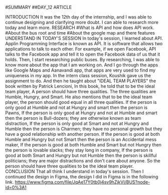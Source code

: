 #SUMMARY
##DAY_12 ARTICLE

INTRODUCTION
               It was the 12th day of the internship, and I was able to continue designing and clarifying more doubt. I can able to research more today and learn more. 
RESEARCH
    #What is API and how does API work.
    #About the bus root and time
    #About the google map and there features
UNDERSTAND IN TODAY'S SESSION
                In today's session, I learned about API. Applin Programming Interface is known as API. It is software that allows two applications to talk to each other. For example, if we open Facebook, API talks to the Facebook app and tell it to open the Facebook data of us that it holds. Then, I start researching public buses. By researching, I was able to know more about the app that I am working on. And I go through the apps like Google Maps and Aanavandi app, that apps are very used to find my uniqueness in my app. 
                 In the intern class session, Koushik gave us the assignment to do. And then he taught about "IDEAL TEAM PLAYERS" the book written by Patrick Lencioni, In this book, he told that to be the ideal team player, A person should have three qualities. The three qualities are Humble, Hungry, and Smart. He also mentions that to be the ideal team player, the person should good equal in all three qualities. If the person is only good at Humble and not at Hungry and smart then the person is Pawns, If the person is only good at Hungry and not at Humble and smart then the person is Bull-dozers; they are otherwise known as team distraction, If the person is only good at Smart and not at Hungry and Humble then the person is Charmen; they have no personal growth but they have a good relationship with another person. If the person is good at both Humble and Hungry but not Smart then the person is an Accidental mess maker, If the person is good at both Humble and Smart but not Hungry then the person is lovable slacks; they stay long in company, If the person is good at both Smart and Hungry but not Humble then the person is skillful politicians; they are major distractions and don't care about anyone. So the person should have three qualities to be the ideal team player.
CONCLUSION
            That all think I understand in today's session. Then I continued the design in Figma, the design I did in Figma is in the following link.
     https://www.figma.com/file/JqAe17Y0tb0j4sv9hZjkVI/BUS?node-id=0%3A1
